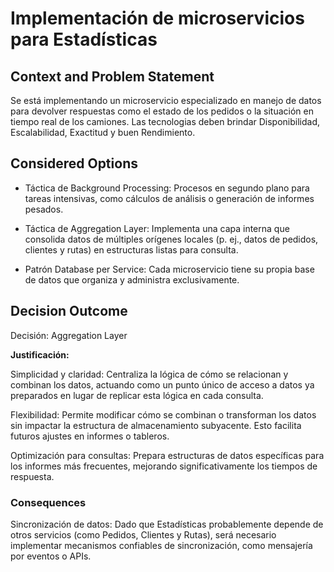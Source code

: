 # Implementación de microservicios para Estadísticas

## Context and Problem Statement

Se está implementando un microservicio especializado en manejo de datos para devolver respuestas como el estado de los pedidos o la situación en tiempo real de los camiones. Las tecnologias deben brindar Disponibilidad, Escalabilidad, Exactitud y  buen Rendimiento.

## Considered Options


* Táctica de Background Processing: Procesos en segundo plano para tareas intensivas, como cálculos de análisis o generación de informes pesados.

* Táctica de Aggregation Layer: Implementa una capa interna que consolida datos de múltiples orígenes locales (p. ej., datos de pedidos, clientes y rutas) en estructuras listas para consulta.

* Patrón Database per Service: Cada microservicio tiene su propia base de datos que organiza y administra exclusivamente.


## Decision Outcome

Decisión: Aggregation Layer

**Justificación:**

Simplicidad y claridad:
Centraliza la lógica de cómo se relacionan y combinan los datos, actuando como un punto único de acceso a datos ya preparados en lugar de replicar esta lógica en cada consulta.


Flexibilidad:
Permite modificar cómo se combinan o transforman los datos sin impactar la estructura de almacenamiento subyacente. Esto facilita futuros ajustes en informes o tableros.


Optimización para consultas:
Prepara estructuras de datos específicas para los informes más frecuentes, mejorando significativamente los tiempos de respuesta.

### **Consequences**

Sincronización de datos:
Dado que Estadísticas probablemente depende de otros servicios (como Pedidos, Clientes y Rutas), será necesario implementar mecanismos confiables de sincronización, como mensajería por eventos o APIs.
